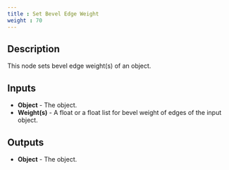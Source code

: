 ```yaml
---
title : Set Bevel Edge Weight
weight : 70
---
```


## Description

This node sets bevel edge weight(s) of an object.

## Inputs

- **Object** - The object.
- **Weight(s)** - A float or a float list for bevel weight of edges of the input object.

## Outputs

- **Object** - The object.
